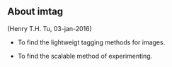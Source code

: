 ## About imtag
(Henry T.H. Tu, 03-jan-2016)

+ To find the lightweigt tagging methods for images.

+ To find the scalable method of experimenting.

